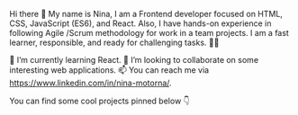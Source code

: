 Hi there 👋 My name is Nina, I am a Frontend developer focused on HTML, CSS, JavaScript (ES6), and React. Also, I have hands-on experience in following Agile /Scrum methodology for work in a team projects. I am a fast learner, responsible, and ready for challenging tasks. 🐱‍👤

🌱 I’m currently learning React.
👯 I’m looking to collaborate on some interesting web applications.
📫 You can reach me via https://www.linkedin.com/in/nina-motorna/.

You can find some cool projects pinned below 👇
